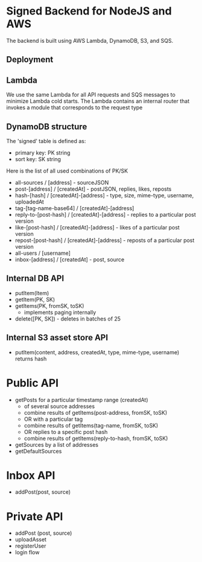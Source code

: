 # Signed Backend for NodeJS and AWS

The backend is built using AWS Lambda, DynamoDB, S3, and SQS.

## Deployment

## Lambda
We use the same Lambda for all API requests and SQS messages to minimize Lambda cold starts. The Lambda contains an internal router that invokes a module that corresponds to the request type

## DynamoDB structure
The 'signed' table is defined as:
- primary key: PK string
- sort key: SK string

Here is the list of all used combinations of PK/SK
- all-sources / [address] - sourceJSON
- post-[address] / [createdAt] - postJSON, replies, likes, reposts
- hash-[hash] / [createdAt]-[address] - type, size, mime-type, username, uploadedAt
- tag-[tag-name-base64] / [createdAt]-[address] 
- reply-to-[post-hash] / [createdAt]-[address] - replies to a particular post version
- like-[post-hash] / [createdAt]-[address] - likes of a particular post version
- repost-[post-hash] / [createdAt]-[address] - reposts of a particular post version
- all-users / [username]
- inbox-[address] / [createdAt] - post, source

## Internal DB API
- putItem(Item)
- getItem(PK, SK)
- getItems(PK, fromSK, toSK)
  - implements paging internally 
- delete([PK, SK]) - deletes in batches of 25

## Internal S3 asset store API
- putItem(content, address, createdAt, type, mime-type, username) returns hash

# Public API

- getPosts for a particular timestamp range (createdAt)
  - of several source addresses 
   - combine results of getItems(post-address, fromSK, toSK) 
  - OR with a particular tag
   - combine results of getItems(tag-name, fromSK, toSK)
  - OR replies to a specific post hash
   - combine results of getItems(reply-to-hash, fromSK, toSK)
- getSources by a list of addresses
- getDefaultSources

# Inbox API
- addPost(post, source)

# Private API
- addPost (post, source)
- uploadAsset
- registerUser
- login flow
